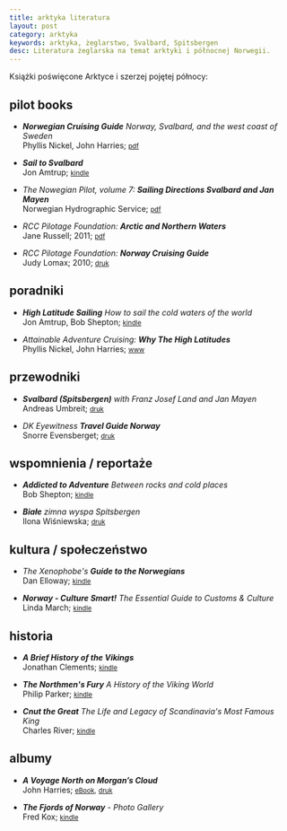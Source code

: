 ```yaml
---
title: arktyka literatura
layout: post
category: arktyka
keywords: arktyka, żeglarstwo, Svalbard, Spitsbergen
desc: Literatura żeglarska na temat arktyki i północnej Norwegii. 
---
```


Książki poświęcone Arktyce i szerzej pojętej północy:


pilot books
-----------
* ***Norwegian Cruising Guide*** *Norway, Svalbard, and the west coast of Sweden*  
  Phyllis Nickel, John Harries; 
  <small>[pdf](http://www.norwegiancruisingguide.com/)</small>  
  
* ***Sail to Svalbard***  
  Jon Amtrup;
  <small>[kindle](http://www.amazon.co.uk/Sail-Svalbard-Jon-Amtrup-ebook/dp/B0056GW9S4/ref=sr_1_1)</small>  
  
* *The Nowegian Pilot, volume 7:* ***Sailing Directions Svalbard and Jan Mayen***  
  Norwegian Hydrographic Service;
  <small>[pdf](http://www.statkart.no/en/Kart/Nautical-Publications/The-Norwegian-Pilot-Guide/)</small>  
    
* *RCC Pilotage Foundation:* ***Arctic and Northern Waters***  
  Jane Russell; 2011;
  <small>[pdf](http://www.rccpf.org.uk/publications/arctic/arctic-contents)</small>  
  
* *RCC Pilotage Foundation:* ***Norway Cruising Guide***   
  Judy Lomax; 2010;
  <small>[druk](http://www.rccpf.org.uk/publications/europe-a-mediterranean/norway)</small>
  
  
poradniki
---------
* ***High Latitude Sailing*** *How to sail the cold waters of the world*  
  Jon Amtrup, Bob Shepton;
  <small>[kindle](http://www.amazon.co.uk/High-Latitude-Sailing-waters-world-ebook/dp/B00KDYK2FQ/ref=sr_1_1)</small>  
  
* *Attainable Adventure Cruising:* ***Why The High Latitudes***  
  Phyllis Nickel, John Harries;
  <small>[www](http://www.morganscloud.com/series/why-the-high-latitudes/)</small>  



przewodniki
------------
* ***Svalbard (Spitsbergen)*** *with Franz Josef Land and Jan Mayen*  
  Andreas Umbreit;
  <small>[druk](http://www.amazon.co.uk/Svalbard-Spitsbergen-Franz-Travel-Guides/dp/1841624594/ref=sr_1_1)</small>    
    
* *DK Eyewitness* ***Travel Guide Norway***  
  Snorre Evensberget;
  <small>[druk](http://www.amazon.co.uk/DK-Eyewitness-Travel-Guide-Norway/dp/1405368918/ref=sr_1_1)</small>   


wspomnienia / reportaże
------------------------
* ***Addicted to Adventure*** *Between rocks and cold places*  
  Bob Shepton;
  <small>[kindle](http://www.amazon.co.uk/Addicted-Adventure-Between-rocks-places-ebook/dp/B00JKLRKXK/ref=sr_1_1)</small>  
  
* ***Białe*** *zimna wyspa Spitsbergen*  
  Ilona Wiśniewska;
  <small>[druk](https://czarne.com.pl/katalog/ksiazki/biale)</small>  


kultura / społeczeństwo
-----------------------

* *The Xenophobe's* ***Guide to the Norwegians***  
  Dan Elloway;
  <small>[kindle](http://www.amazon.co.uk/Xenophobes-Guide-Norwegians-Guides-ebook/dp/B00GL9R84U/ref=sr_1_1)</small>   

* ***Norway - Culture Smart!*** *The Essential Guide to Customs & Culture*  
  Linda March;
  <small>[kindle](http://www.amazon.co.uk/Norway-Culture-Smart-Essential-Customs-ebook/dp/B004445986/ref=sr_1_1)</small>    


historia
---------
* ***A Brief History of the Vikings***    
  Jonathan Clements;
  <small>[kindle](http://www.amazon.co.uk/Brief-History-Vikings-Jonathan-Clements-ebook/dp/B00AJN9KHC/ref=sr_1_1)</small>   

* ***The Northmen's Fury*** *A History of the Viking World*   
  Philip Parker;
  <small>[kindle](http://www.amazon.co.uk/Northmens-Fury-History-Viking-World-ebook/dp/B00EKOBXE4/ref=sr_1_sc_1)</small>   
  
* ***Cnut the Great*** *The Life and Legacy of Scandinavia's Most Famous King*   
  Charles River;
  <small>[kindle](http://www.amazon.co.uk/Cnut-Great-Legacy-Scandinavias-Famous-ebook/dp/B00N84BMES/ref=sr_1_1)</small>    
  

albumy
-------
* ***A Voyage North on Morgan’s Cloud***  
  John Harries;
  <small>[eBook](http://www.morganscloud.com/2012/10/07/arctic-voyage-ebook/),</small>
  <small>[druk](http://www.blurb.com/b/3065135-a-voyage-north-on-morgan-s-cloud)</small>  

* ***The Fjords of Norway*** *- Photo Gallery*    
  Fred Kox;
  <small>[kindle](http://www.amazon.co.uk/Fjords-Norway-Photo-Gallery-ebook/dp/B00NU5VNIK/ref=sr_1_1)</small>  


